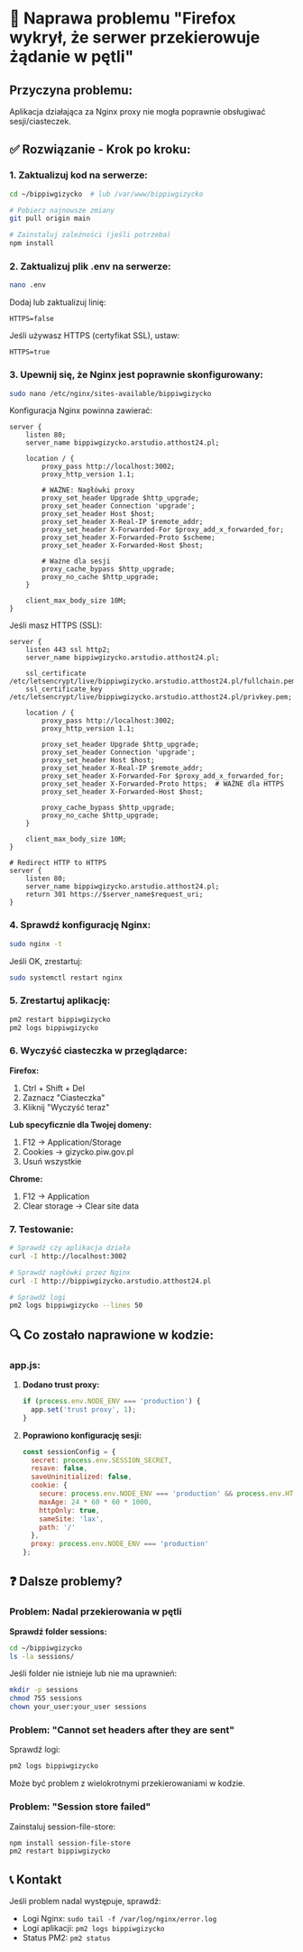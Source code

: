 # 🔧 Naprawa problemu "Firefox wykrył, że serwer przekierowuje żądanie w pętli"

## Przyczyna problemu:
Aplikacja działająca za Nginx proxy nie mogła poprawnie obsługiwać sesji/ciasteczek.

## ✅ Rozwiązanie - Krok po kroku:

### 1. Zaktualizuj kod na serwerze:

```bash
cd ~/bippiwgizycko  # lub /var/www/bippiwgizycko

# Pobierz najnowsze zmiany
git pull origin main

# Zainstaluj zależności (jeśli potrzeba)
npm install
```

### 2. Zaktualizuj plik .env na serwerze:

```bash
nano .env
```

Dodaj lub zaktualizuj linię:
```env
HTTPS=false
```

Jeśli używasz HTTPS (certyfikat SSL), ustaw:
```env
HTTPS=true
```

### 3. Upewnij się, że Nginx jest poprawnie skonfigurowany:

```bash
sudo nano /etc/nginx/sites-available/bippiwgizycko
```

Konfiguracja Nginx powinna zawierać:

```nginx
server {
    listen 80;
    server_name bippiwgizycko.arstudio.atthost24.pl;

    location / {
        proxy_pass http://localhost:3002;
        proxy_http_version 1.1;
        
        # WAŻNE: Nagłówki proxy
        proxy_set_header Upgrade $http_upgrade;
        proxy_set_header Connection 'upgrade';
        proxy_set_header Host $host;
        proxy_set_header X-Real-IP $remote_addr;
        proxy_set_header X-Forwarded-For $proxy_add_x_forwarded_for;
        proxy_set_header X-Forwarded-Proto $scheme;
        proxy_set_header X-Forwarded-Host $host;
        
        # Ważne dla sesji
        proxy_cache_bypass $http_upgrade;
        proxy_no_cache $http_upgrade;
    }

    client_max_body_size 10M;
}
```

Jeśli masz HTTPS (SSL):

```nginx
server {
    listen 443 ssl http2;
    server_name bippiwgizycko.arstudio.atthost24.pl;

    ssl_certificate /etc/letsencrypt/live/bippiwgizycko.arstudio.atthost24.pl/fullchain.pem;
    ssl_certificate_key /etc/letsencrypt/live/bippiwgizycko.arstudio.atthost24.pl/privkey.pem;

    location / {
        proxy_pass http://localhost:3002;
        proxy_http_version 1.1;
        
        proxy_set_header Upgrade $http_upgrade;
        proxy_set_header Connection 'upgrade';
        proxy_set_header Host $host;
        proxy_set_header X-Real-IP $remote_addr;
        proxy_set_header X-Forwarded-For $proxy_add_x_forwarded_for;
        proxy_set_header X-Forwarded-Proto https;  # WAŻNE dla HTTPS
        proxy_set_header X-Forwarded-Host $host;
        
        proxy_cache_bypass $http_upgrade;
        proxy_no_cache $http_upgrade;
    }

    client_max_body_size 10M;
}

# Redirect HTTP to HTTPS
server {
    listen 80;
    server_name bippiwgizycko.arstudio.atthost24.pl;
    return 301 https://$server_name$request_uri;
}
```

### 4. Sprawdź konfigurację Nginx:

```bash
sudo nginx -t
```

Jeśli OK, zrestartuj:

```bash
sudo systemctl restart nginx
```

### 5. Zrestartuj aplikację:

```bash
pm2 restart bippiwgizycko
pm2 logs bippiwgizycko
```

### 6. Wyczyść ciasteczka w przeglądarce:

**Firefox:**
1. Ctrl + Shift + Del
2. Zaznacz "Ciasteczka"
3. Kliknij "Wyczyść teraz"

**Lub specyficznie dla Twojej domeny:**
1. F12 → Application/Storage
2. Cookies → gizycko.piw.gov.pl
3. Usuń wszystkie

**Chrome:**
1. F12 → Application
2. Clear storage → Clear site data

### 7. Testowanie:

```bash
# Sprawdź czy aplikacja działa
curl -I http://localhost:3002

# Sprawdź nagłówki przez Nginx
curl -I http://bippiwgizycko.arstudio.atthost24.pl

# Sprawdź logi
pm2 logs bippiwgizycko --lines 50
```

## 🔍 Co zostało naprawione w kodzie:

### app.js:
1. **Dodano trust proxy:**
   ```javascript
   if (process.env.NODE_ENV === 'production') {
     app.set('trust proxy', 1);
   }
   ```

2. **Poprawiono konfigurację sesji:**
   ```javascript
   const sessionConfig = {
     secret: process.env.SESSION_SECRET,
     resave: false,
     saveUninitialized: false,
     cookie: { 
       secure: process.env.NODE_ENV === 'production' && process.env.HTTPS === 'true',
       maxAge: 24 * 60 * 60 * 1000,
       httpOnly: true,
       sameSite: 'lax',
       path: '/'
     },
     proxy: process.env.NODE_ENV === 'production'
   };
   ```

## ❓ Dalsze problemy?

### Problem: Nadal przekierowania w pętli

**Sprawdź folder sessions:**
```bash
cd ~/bippiwgizycko
ls -la sessions/
```

Jeśli folder nie istnieje lub nie ma uprawnień:
```bash
mkdir -p sessions
chmod 755 sessions
chown your_user:your_user sessions
```

### Problem: "Cannot set headers after they are sent"

Sprawdź logi:
```bash
pm2 logs bippiwgizycko
```

Może być problem z wielokrotnymi przekierowaniami w kodzie.

### Problem: "Session store failed"

Zainstaluj session-file-store:
```bash
npm install session-file-store
pm2 restart bippiwgizycko
```

## 📞 Kontakt
Jeśli problem nadal występuje, sprawdź:
- Logi Nginx: `sudo tail -f /var/log/nginx/error.log`
- Logi aplikacji: `pm2 logs bippiwgizycko`
- Status PM2: `pm2 status`

